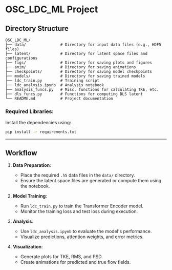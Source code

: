 # OSC_LDC_ML Project

## Directory Structure

```
OSC_LDC_ML/
├── data/               # Directory for input data files (e.g., HDF5 files)
├── latent/             # Directory for latent space files and configurations
├── figs/               # Directory for saving plots and figures
├── anim/               # Directory for saving animations
├── checkpoints/        # Directory for saving model checkpoints
├── models/             # Directory for saving trained models
├── ldc_train.py        # Training script
├── ldc_analysis.ipynb  # Analysis notebook
├── analysis_funcs.py   # Misc. functions for calculating TKE, etc.
├── dls_funcs.py        # Functions for computing DLS latent
└── README.md           # Project documentation
```

### Required Libraries:
Install the dependencies using:
```bash
pip install -r requirements.txt
```

---

## Workflow

1. **Data Preparation**:
   - Place the required `.h5` data files in the `data/` directory.
   - Ensure the latent space files are generated or compute them using the notebook.

2. **Model Training**:
   - Run `ldc_train.py` to train the Transformer Encoder model.
   - Monitor the training loss and test loss during execution.

3. **Analysis**:
   - Use `ldc_analysis.ipynb` to evaluate the model's performance.
   - Visualize predictions, attention weights, and error metrics.

4. **Visualization**:
   - Generate plots for TKE, RMS, and PSD.
   - Create animations for predicted and true flow fields.
